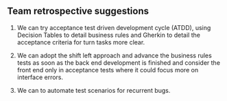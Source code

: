 ## Team retrospective suggestions

1. We can try acceptance test driven development cycle (ATDD), using Decision Tables to detail business rules and Gherkin to detail the acceptance criteria for turn tasks more clear.

2. We can adopt the shift left approach and advance the business rules tests as soon as the back end development is finished and consider the front end only in acceptance tests where it could focus more on interface errors.

3. We can to automate test scenarios for recurrent bugs.